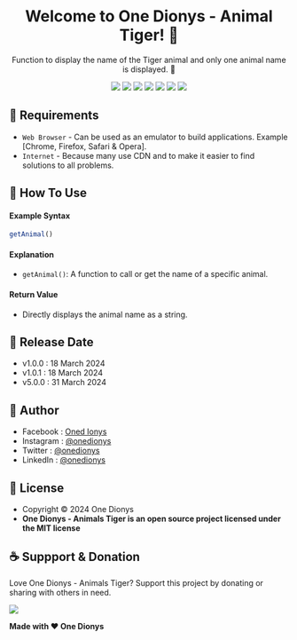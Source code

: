 <h1 align="center">Welcome to One Dionys - Animal Tiger! 👋 </h1>

<p align="center">Function to display the name of the Tiger animal and only one animal name is displayed. 💖 </p>

<p align="center">
<img src="https://img.shields.io/github/contributors/onedionys/onedionys-animal-tiger?style=flat-square">
<img src="https://img.shields.io/github/issues/onedionys/onedionys-animal-tiger?style=flat-square">
<img src="https://img.shields.io/github/stars/onedionys/onedionys-animal-tiger?style=flat-square"> 
<img src="https://img.shields.io/github/forks/onedionys/onedionys-animal-tiger?style=flat-square">
<img src="https://img.shields.io/github/last-commit/onedionys/onedionys-animal-tiger.svg?style=flat-square">
<img src="https://img.shields.io/github/languages/code-size/onedionys/onedionys-animal-tiger?style=flat-square">
<img src="https://img.shields.io/github/license/onedionys/onedionys-animal-tiger?style=flat-square">
</p>

## 💾 Requirements

* `Web Browser` - Can be used as an emulator to build applications. Example [Chrome, Firefox, Safari & Opera].
* `Internet` - Because many use CDN and to make it easier to find solutions to all problems.

## 🎯 How To Use

#### Example Syntax

```javascript
getAnimal()
```

#### Explanation

* `getAnimal()`: A function to call or get the name of a specific animal.

#### Return Value

* Directly displays the animal name as a string.

## 📆 Release Date

* v1.0.0 : 18 March 2024
* v1.0.1 : 18 March 2024
* v5.0.0 : 31 March 2024

## 🧑 Author

* Facebook : <a href="https://www.facebook.com/theonedionys"> Oned Ionys</a>
* Instagram : <a href="https://www.instagram.com/onedionys/"> @onedionys</a>
* Twitter : <a href="https://twitter.com/onedionys"> @onedionys</a>
* LinkedIn :  <a href="https://www.linkedin.com/in/onedionys/"> @onedionys</a>

## 📝 License

* Copyright © 2024 One Dionys
* **One Dionys - Animals Tiger is an open source project licensed under the MIT license**

## ☕️ Suppport & Donation

Love One Dionys - Animals Tiger? Support this project by donating or sharing with others in need.

<a href="https://www.buymeacoffee.com/onedionys"><img src="https://img.shields.io/badge/Buy_Me_A_Coffee-FFDD00?style=for-the-badge&logo=buy-me-a-coffee&logoColor=black"/> </a>

**Made with ❤️ One Dionys**
